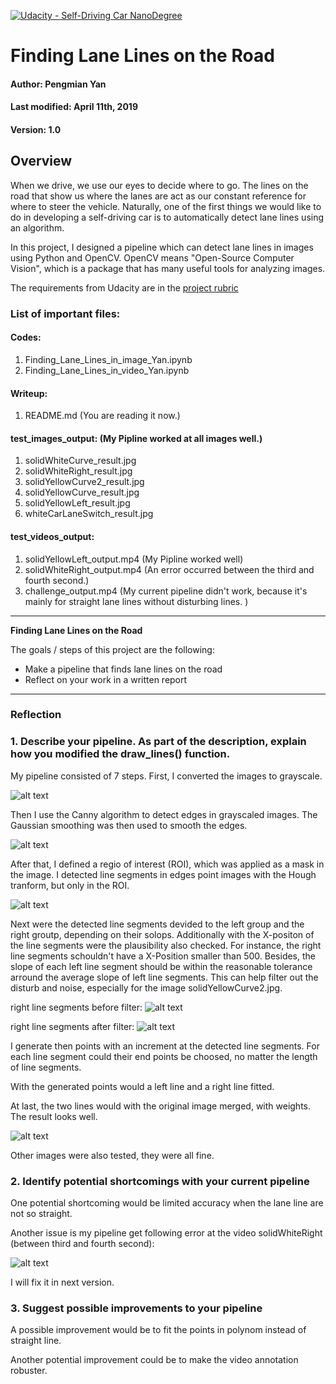 [![Udacity - Self-Driving Car NanoDegree](https://s3.amazonaws.com/udacity-sdc/github/shield-carnd.svg)](http://www.udacity.com/drive)

# **Finding Lane Lines on the Road** 

#### Author: Pengmian Yan

#### Last modified: April 11th, 2019

#### Version: 1.0



## Overview

When we drive, we use our eyes to decide where to go.  The lines on the road that show us where the lanes are act as our constant reference for where to steer the vehicle.  Naturally, one of the first things we would like to do in developing a self-driving car is to automatically detect lane lines using an algorithm.

In this project, I designed a pipeline which can detect lane lines in images using Python and OpenCV.  OpenCV means "Open-Source Computer Vision", which is a package that has many useful tools for analyzing images.  

The requirements from Udacity are in the [project rubric](https://review.udacity.com/#!/rubrics/322/view)



### List of important files:

#### Codes:
1. Finding_Lane_Lines_in_image_Yan.ipynb
2. Finding_Lane_Lines_in_video_Yan.ipynb
#### Writeup:
1. README.md (You are reading it now.)
#### test_images_output: (My Pipline worked at all images well.)
1. solidWhiteCurve_result.jpg
2. solidWhiteRight_result.jpg
3. solidYellowCurve2_result.jpg
4. solidYellowCurve_result.jpg
5. solidYellowLeft_result.jpg
6. whiteCarLaneSwitch_result.jpg
#### test_videos_output:
1. solidYellowLeft_output.mp4 (My Pipline worked well)   
2. solidWhiteRight_output.mp4 (An error occurred between the third and fourth second.)
3. challenge_output.mp4 (My current pipeline didn't work, because it's mainly for straight lane lines without disturbing lines. )

---

**Finding Lane Lines on the Road**

The goals / steps of this project are the following:
* Make a pipeline that finds lane lines on the road
* Reflect on your work in a written report


[//]: # "Image References"
[image1]: ./test_images_output/solidYellowCurve2_gray.jpg "Grayscale"
[image2]: ./test_images_output/solidYellowCurve2_edges.jpg "Edges"
[image3]: ./test_images_output/solidYellowCurve2_linesegments.jpg "Linesegments"
[image4]: ./test_images_output/right_lines_before_filter.PNG "right_lines_before_filter"
[image5]: ./test_images_output/right_lines_after_filter.PNG "right_lines_after_filter"
[image6]: ./test_images_output/solidYellowCurve2_result.jpg "result"
[image7]: ./test_images_output/Error.PNG "error"

---

### Reflection

### 1. Describe your pipeline. As part of the description, explain how you modified the draw_lines() function.

My pipeline consisted of 7 steps. First, I converted the images to grayscale.

![alt text][image1]

Then I use the Canny algorithm to detect edges in grayscaled images. The Gaussian smoothing was then used to smooth the edges. 

![alt text][image2]

After that, I defined a regio of interest (ROI), which was applied as a mask in the image. I detected line segments in edges point images with the Hough tranform, but only in the ROI. 

![alt text][image3]

Next were the detected line segments devided to the left group and the right groutp, depending on their solops. Additionally with the X-positon of the line segments were the plausibility also checked. For instance, the right line segments schouldn't have a X-Position smaller than 500. Besides, the slope of each left line segment should be within the reasonable tolerance arround the average slope of left line segments. This can help filter out the disturb and noise, especially for the image solidYellowCurve2.jpg. 

right line segments before filter:
![alt text][image4]
                                   
  right line segments after filter:
![alt text][image5]
                                   

I generate then points with an increment at the detected line segments. For each line segment could their end points be choosed, no matter the length of line segments. 

With the generated points would a left line and a right line fitted.

At last, the two lines would with the original image merged, with weights. The result looks well. 

![alt text][image6]

Other images were also tested, they were all fine. 



### 2. Identify potential shortcomings with your current pipeline


One potential shortcoming would be limited accuracy when the lane line are not so straight.

Another issue is my pipeline get following error at the video solidWhiteRight (between third and fourth second):

![alt text][image7]

I will fix it in next version.

### 3. Suggest possible improvements to your pipeline

A possible improvement would be to fit the points in polynom instead of straight line. 

Another potential improvement could be to make the video annotation robuster.
